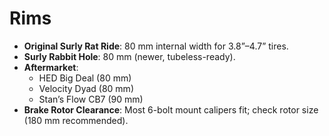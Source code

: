 # Rims

- **Original Surly Rat Ride**: 80 mm internal width for 3.8”–4.7” tires.  
- **Surly Rabbit Hole**: 80 mm (newer, tubeless-ready).  
- **Aftermarket**:  
  - HED Big Deal (80 mm)  
  - Velocity Dyad (80 mm)  
  - Stan’s Flow CB7 (90 mm)  
- **Brake Rotor Clearance**: Most 6-bolt mount calipers fit; check rotor size (180 mm recommended).  